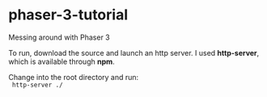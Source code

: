 # phaser-3-tutorial
Messing around with Phaser 3

To run, download the source and launch an http server. I used <b>http-server</b>, which is available through <b>npm</b>.

Change into the root directory and run:<br>
<code>
http-server ./
</code>
